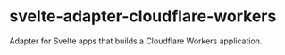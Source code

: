 # svelte-adapter-cloudflare-workers
Adapter for Svelte apps that builds a Cloudflare Workers application.
